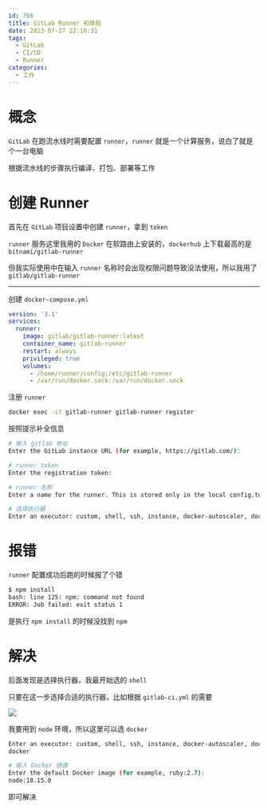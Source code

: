 ```yaml
---
id: 766
title: GitLab Runner 初体验
date: 2023-07-27 22:10:31
tags:
  - GitLab
  - CI/CD
  - Runner
categories:
  - 工作
---
```


# 概念

`GitLab` 在跑流水线时需要配置 `runner`，`runner` 就是一个计算服务，说白了就是个一台电脑

根据流水线的步骤执行编译、打包、部署等工作

# 创建 Runner

首先在 `GitLab` 项目设置中创建 `runner`，拿到 `token`

`runner` 服务这里我用的 `Docker` 在软路由上安装的，`dockerhub` 上下载最高的是 `bitnami/gitlab-runner`

但我实际使用中在输入 `runner` 名称时会出现权限问题导致没法使用，所以我用了 `gitlab/gitlab-runner`

---

创建 `docker-compose.yml`

```yaml
version: '3.1'
services:
  runner:
    image: gitlab/gitlab-runner:latest
    container_name: gitlab-runner
    restart: always
    privileged: true
    volumes:
      - /home/runner/config:/etc/gitlab-runner
      - /var/run/docker.sock:/var/run/docker.sock
```

注册 `runner`

```bash
docker exec -it gitlab-runner gitlab-runner register
```

按照提示补全信息

```bash
# 输入 gitlab 地址
Enter the GitLab instance URL (for example, https://gitlab.com/):

# runner token
Enter the registration token:

# runner 名称
Enter a name for the runner. This is stored only in the local config.toml file:

# 选择执行器
Enter an executor: custom, shell, ssh, instance, docker-autoscaler, docker+machine, kubernetes, docker, docker-windows, parallels, virtualbox:
```

# 报错

`runner` 配置成功后跑的时候报了个错

```bash
$ npm install
bash: line 125: npm: command not found
ERROR: Job failed: exit status 1
```

是执行 `npm install` 的时候没找到 `npm`

# 解决

后面发现是选择执行器，我最开始选的 `shell`

只要在这一步选择合适的执行器，比如根据 `gitlab-ci.yml` 的需要

![](https://imba97.cn/uploads/2023/07/gitlab-runner-1.png)

我要用到 `node` 环境，所以这里可以选 `docker`

```bash
Enter an executor: custom, shell, ssh, instance, docker-autoscaler, docker+machine, kubernetes, docker, docker-windows, parallels, virtualbox:
docker

# 输入 Docker 镜像
Enter the default Docker image (for example, ruby:2.7):
node:18.15.0
```

即可解决
